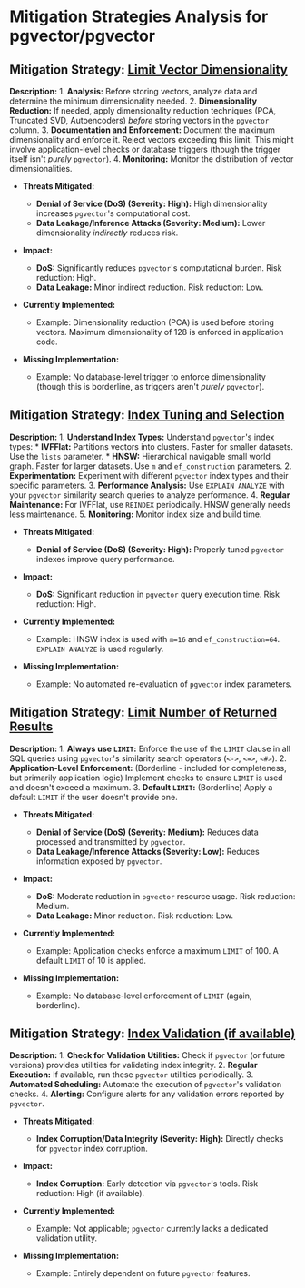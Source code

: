 # Mitigation Strategies Analysis for pgvector/pgvector

## Mitigation Strategy: [Limit Vector Dimensionality](./mitigation_strategies/limit_vector_dimensionality.md)

**Description:**
    1.  **Analysis:** Before storing vectors, analyze data and determine the minimum dimensionality needed.
    2.  **Dimensionality Reduction:** If needed, apply dimensionality reduction techniques (PCA, Truncated SVD, Autoencoders) *before* storing vectors in the `pgvector` column.
    3.  **Documentation and Enforcement:** Document the maximum dimensionality and enforce it. Reject vectors exceeding this limit. This might involve application-level checks or database triggers (though the trigger itself isn't *purely* `pgvector`).
    4.  **Monitoring:** Monitor the distribution of vector dimensionalities.

*   **Threats Mitigated:**
    *   **Denial of Service (DoS) (Severity: High):** High dimensionality increases `pgvector`'s computational cost.
    *   **Data Leakage/Inference Attacks (Severity: Medium):** Lower dimensionality *indirectly* reduces risk.

*   **Impact:**
    *   **DoS:** Significantly reduces `pgvector`'s computational burden. Risk reduction: High.
    *   **Data Leakage:** Minor indirect reduction. Risk reduction: Low.

*   **Currently Implemented:**
    *   Example: Dimensionality reduction (PCA) is used before storing vectors. Maximum dimensionality of 128 is enforced in application code.

*   **Missing Implementation:**
    *   Example: No database-level trigger to enforce dimensionality (though this is borderline, as triggers aren't *purely* `pgvector`).

## Mitigation Strategy: [Index Tuning and Selection](./mitigation_strategies/index_tuning_and_selection.md)

**Description:**
    1.  **Understand Index Types:** Understand `pgvector`'s index types:
        *   **IVFFlat:** Partitions vectors into clusters. Faster for smaller datasets. Use the `lists` parameter.
        *   **HNSW:** Hierarchical navigable small world graph. Faster for larger datasets. Use `m` and `ef_construction` parameters.
    2.  **Experimentation:** Experiment with different `pgvector` index types and their specific parameters.
    3.  **Performance Analysis:** Use `EXPLAIN ANALYZE` with your `pgvector` similarity search queries to analyze performance.
    4.  **Regular Maintenance:** For IVFFlat, use `REINDEX` periodically. HNSW generally needs less maintenance.
    5. **Monitoring:** Monitor index size and build time.

*   **Threats Mitigated:**
    *   **Denial of Service (DoS) (Severity: High):** Properly tuned `pgvector` indexes improve query performance.

*   **Impact:**
    *   **DoS:** Significant reduction in `pgvector` query execution time. Risk reduction: High.

*   **Currently Implemented:**
    *   Example: HNSW index is used with `m=16` and `ef_construction=64`. `EXPLAIN ANALYZE` is used regularly.

*   **Missing Implementation:**
    *   Example: No automated re-evaluation of `pgvector` index parameters.

## Mitigation Strategy: [Limit Number of Returned Results](./mitigation_strategies/limit_number_of_returned_results.md)

**Description:**
    1.  **Always use `LIMIT`:** Enforce the use of the `LIMIT` clause in all SQL queries using `pgvector`'s similarity search operators (`<->`, `<=>`, `<#>`).
    2.  **Application-Level Enforcement:** (Borderline - included for completeness, but primarily application logic) Implement checks to ensure `LIMIT` is used and doesn't exceed a maximum.
    3.  **Default `LIMIT`:** (Borderline) Apply a default `LIMIT` if the user doesn't provide one.

*   **Threats Mitigated:**
    *   **Denial of Service (DoS) (Severity: Medium):** Reduces data processed and transmitted by `pgvector`.
    *   **Data Leakage/Inference Attacks (Severity: Low):** Reduces information exposed by `pgvector`.

*   **Impact:**
    *   **DoS:** Moderate reduction in `pgvector` resource usage. Risk reduction: Medium.
    *   **Data Leakage:** Minor reduction. Risk reduction: Low.

*   **Currently Implemented:**
    *   Example: Application checks enforce a maximum `LIMIT` of 100. A default `LIMIT` of 10 is applied.

*   **Missing Implementation:**
    *   Example: No database-level enforcement of `LIMIT` (again, borderline).

## Mitigation Strategy: [Index Validation (if available)](./mitigation_strategies/index_validation__if_available_.md)

**Description:**
    1.  **Check for Validation Utilities:** Check if `pgvector` (or future versions) provides utilities for validating index integrity.
    2.  **Regular Execution:** If available, run these `pgvector` utilities periodically.
    3.  **Automated Scheduling:** Automate the execution of `pgvector`'s validation checks.
    4.  **Alerting:** Configure alerts for any validation errors reported by `pgvector`.

*   **Threats Mitigated:**
    *   **Index Corruption/Data Integrity (Severity: High):** Directly checks for `pgvector` index corruption.

*   **Impact:**
    *   **Index Corruption:** Early detection via `pgvector`'s tools. Risk reduction: High (if available).

*   **Currently Implemented:**
    *   Example: Not applicable; `pgvector` currently lacks a dedicated validation utility.

*   **Missing Implementation:**
    *   Example: Entirely dependent on future `pgvector` features.

